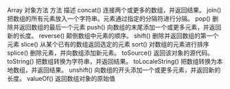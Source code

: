 


Array 对象方法
方法	描述
concat()	连接两个或更多的数组，并返回结果。
join()	把数组的所有元素放入一个字符串。元素通过指定的分隔符进行分隔。
pop()	删除并返回数组的最后一个元素
push()	向数组的末尾添加一个或更多元素，并返回新的长度。
reverse()	颠倒数组中元素的顺序。
shift()	删除并返回数组的第一个元素
slice()	从某个已有的数组返回选定的元素
sort()	对数组的元素进行排序
splice()	删除元素，并向数组添加新元素。
toSource()	返回该对象的源代码。
toString()	把数组转换为字符串，并返回结果。
toLocaleString()	把数组转换为本地数组，并返回结果。
unshift()	向数组的开头添加一个或更多元素，并返回新的长度。
valueOf()	返回数组对象的原始值